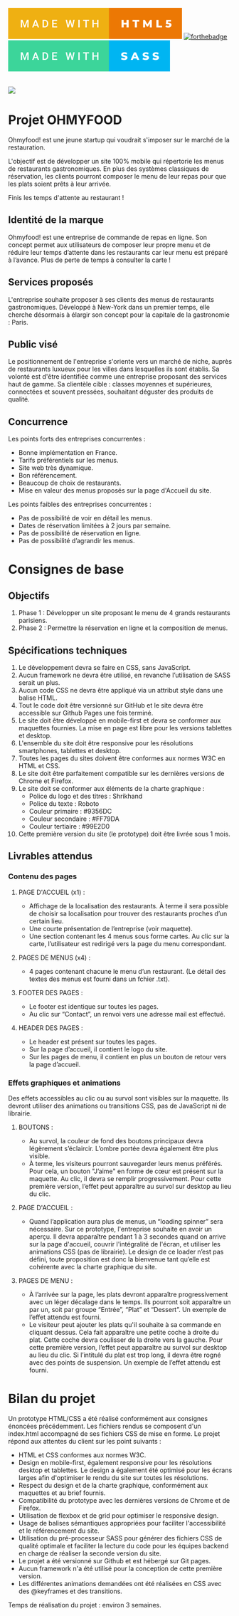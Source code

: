 [![forthebadge](./readme-assets/html5-badge.svg)](https://forthebadge.com)
[![forthebadge](https://forthebadge.com/images/badges/uses-css.svg)](https://forthebadge.com)
[![forthebadge](./readme-assets/sass-badge.svg)](https://forthebadge.com)

<br/>

<div id="header" align="left">
  <img src="./images/logo/ohmyfood.png" width="200"/>
</div>

# Projet OHMYFOOD

Ohmyfood! est une jeune startup qui voudrait s'imposer sur le marché de la restauration.

L'objectif est de développer un site 100% mobile qui répertorie les menus de restaurants gastronomiques.
En plus des systèmes classiques de réservation, les clients pourront composer le menu de leur repas pour que les plats soient prêts à leur arrivée.

Finis les temps d'attente au restaurant !

## Identité de la marque

Ohmyfood! est une entreprise de commande de repas en ligne.
Son concept permet aux utilisateurs de composer leur propre menu et de réduire leur temps d’attente dans les
restaurants car leur menu est préparé à l’avance.
Plus de perte de temps à consulter la carte !

## Services proposés

L'entreprise souhaite proposer à ses clients des menus de restaurants gastronomiques.
Développé à New-York dans un premier temps, elle cherche désormais à élargir son concept pour la capitale de la gastronomie : Paris.

## Public visé

Le positionnement de l'entreprise s'oriente vers un marché de niche, auprès de restaurants luxueux pour les villes
dans lesquelles ils sont établis.
Sa volonté est d'être identifiée comme une entreprise proposant des services haut de gamme.
Sa clientèle cible : classes moyennes et supérieures, connectées et souvent pressées, souhaitant déguster des
produits de qualité.

## Concurrence

Les points forts des entreprises concurrentes :

- Bonne implémentation en France.
- Tarifs préférentiels sur les menus.
- Site web très dynamique.
- Bon référencement.
- Beaucoup de choix de restaurants.
- Mise en valeur des menus proposés sur la page d'Accueil du site.

Les points faibles des entreprises concurrentes :

- Pas de possibilité de voir en détail les menus.
- Dates de réservation limitées à 2 jours par semaine.
- Pas de possibilité de réservation en ligne.
- Pas de possibilité d’agrandir les menus.

# Consignes de base

## Objectifs

1. Phase 1 : Développer un site proposant le menu de 4 grands restaurants parisiens.
2. Phase 2 : Permettre la réservation en ligne et la composition de menus.

## Spécifications techniques

1. Le développement devra se faire en CSS, sans JavaScript.
2. Aucun framework ne devra être utilisé, en revanche l’utilisation de SASS serait un plus.
3. Aucun code CSS ne devra être appliqué via un attribut style dans une balise HTML.
4. Tout le code doit être versionné sur GitHub et le site devra être accessible sur Github Pages une fois terminé.
5. Le site doit être développé en mobile-first et devra se conformer aux maquettes fournies.
   La mise en page est libre pour les versions tablettes et desktop.
6. L'ensemble du site doit être responsive pour les résolutions smartphones, tablettes et desktop.
7. Toutes les pages du sites doivent être conformes aux normes W3C en HTML et CSS.
8. Le site doit être parfaitement compatible sur les dernières versions de Chrome et Firefox.
9. Le site doit se conformer aux éléments de la charte graphique :
   - Police du logo et des titres : Shrikhand
   - Police du texte : Roboto
   - Couleur primaire : #9356DC
   - Couleur secondaire : #FF79DA
   - Couleur tertiaire : #99E2D0
10. Cette première version du site (le prototype) doit être livrée sous 1 mois.

## Livrables attendus

### Contenu des pages

1. PAGE D'ACCUEIL (x1) :

   - Affichage de la localisation des restaurants.
     À terme il sera possible de choisir sa localisation pour trouver des restaurants proches d’un certain lieu.
   - Une courte présentation de l’entreprise (voir maquette).
   - Une section contenant les 4 menus sous forme cartes.
     Au clic sur la carte, l’utilisateur est redirigé vers la page du menu correspondant.

2. PAGES DE MENUS (x4) :

   - 4 pages contenant chacune le menu d’un restaurant.
     (Le détail des textes des menus est fourni dans un fchier .txt).

3. FOOTER DES PAGES :

   - Le footer est identique sur toutes les pages.
   - Au clic sur “Contact”, un renvoi vers une adresse mail est effectué.

4. HEADER DES PAGES :

   - Le header est présent sur toutes les pages.
   - Sur la page d’accueil, il contient le logo du site.
   - Sur les pages de menu, il contient en plus un bouton de retour vers la page d’accueil.

### Effets graphiques et animations

Des effets accessibles au clic ou au survol sont visibles sur la maquette.
Ils devront utiliser des animations ou transitions CSS, pas de JavaScript ni de librairie.

1. BOUTONS :

   - Au survol, la couleur de fond des boutons principaux devra légèrement s’éclaircir.
     L’ombre portée devra également être plus visible.
   - À terme, les visiteurs pourront sauvegarder leurs menus préférés.
     Pour cela, un bouton "J’aime" en forme de cœur est présent sur la maquette.
     Au clic, il devra se remplir progressivement.
     Pour cette première version, l’effet peut apparaître au survol sur desktop au lieu du clic.

2. PAGE D'ACCUEIL :

   - Quand l’application aura plus de menus, un “loading spinner” sera nécessaire.
     Sur ce prototype, l'entreprise souhaite en avoir un aperçu.
     Il devra apparaître pendant 1 à 3 secondes quand on arrive sur la page d'accueil, couvrir l'intégralité de l'écran, et utiliser les animations CSS (pas de librairie).
     Le design de ce loader n’est pas défini, toute proposition est donc la bienvenue tant qu’elle est cohérente avec la charte graphique du site.

3. PAGES DE MENU :

   - À l’arrivée sur la page, les plats devront apparaître progressivement avec un léger
     décalage dans le temps.
     Ils pourront soit apparaître un par un, soit par groupe “Entrée”, “Plat” et “Dessert”.
     Un exemple de l’effet attendu est fourni.
   - Le visiteur peut ajouter les plats qu'il souhaite à sa commande en cliquant dessus.
     Cela fait apparaître une petite coche à droite du plat.
     Cette coche devra coulisser de la droite vers la gauche.
     Pour cette première version, l’effet peut apparaître au survol sur desktop au lieu du clic.
     Si l’intitulé du plat est trop long, il devra être rogné avec des points de suspension.
     Un exemple de l’effet attendu est fourni.

# Bilan du projet

Un prototype HTML/CSS a été réalisé conformément aux consignes énoncées précédemment.
Les fichiers rendus se composent d'un index.html accompagné de ses fichiers CSS de mise en forme.
Le projet répond aux attentes du client sur les point suivants :

- HTML et CSS conformes aux normes W3C.
- Design en mobile-first, également responsive pour les résolutions desktop et tablettes.
  Le design a également été optimisé pour les écrans larges afin d'optimiser le rendu du site sur toutes les résolutions.
- Respect du design et de la charte graphique, conformément aux maquettes et au brief fournis.
- Compatibilité du prototype avec les dernières versions de Chrome et de Firefox.
- Utilisation de flexbox et de grid pour optimiser le responsive design.
- Usage de balises sémantiques appropriées pour faciliter l'accessibilité et le référencement du site.
- Utilisation du pré-processeur SASS pour générer des fichiers CSS de qualité optimale et faciliter la lecture
  du code pour les équipes backend en charge de réaliser la seconde version du site.
- Le projet a été versionné sur Github et est hébergé sur Git pages.
- Aucun framework n'a été utilisé pour la conception de cette première version.
- Les différentes animations demandées ont été réalisées en CSS avec des @keyframes et des transitions.

Temps de réalisation du projet : environ 3 semaines.
